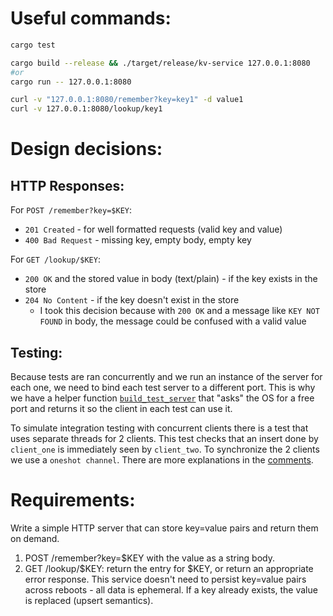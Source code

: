 # Useful commands:
```bash
cargo test

cargo build --release && ./target/release/kv-service 127.0.0.1:8080
#or
cargo run -- 127.0.0.1:8080

curl -v "127.0.0.1:8080/remember?key=key1" -d value1
curl -v 127.0.0.1:8080/lookup/key1
```
# Design decisions:
## HTTP Responses:
For `POST /remember?key=$KEY`:
- `201 Created` - for well formatted requests (valid key and value)
- `400 Bad Request` - missing key, empty body, empty key

For `GET /lookup/$KEY`:
- `200 OK` and the stored value in body (text/plain) - if the key exists in the store
- `204 No Content` - if the key doesn't exist in the store
	- I took this decision because with `200 OK` and a message like `KEY NOT FOUND` in body, the message could be confused with a valid value
## Testing:
Because tests are ran concurrently and we run an instance of the server for each one, we need to bind each test server to a different port. This is why we have a helper function [`build_test_server`](https://github.com/razvp/kv-service/blob/c0dd8bc9958401249ad1911697adf9a639ff36a8/tests/helpers.rs#L16-L22) that "asks" the OS for a free port and returns it so the client in each test can use it. 

To simulate integration testing with concurrent clients there is a test that uses separate threads for 2 clients. This test checks that an insert done by `client_one` is immediately seen by `client_two`. To synchronize the 2 clients we use a `oneshot channel`.
There are more explanations in the [comments](https://github.com/razvp/kv-service/blob/c0dd8bc9958401249ad1911697adf9a639ff36a8/tests/concurrent_clients.rs#L6-L9). 
# Requirements:
Write a simple HTTP server that can store key=value pairs and return them on
demand.
1. POST /remember?key=$KEY with the value as a string body.
2. GET /lookup/$KEY: return the entry for $KEY, or return an appropriate error
response.
This service doesn't need to persist key=value pairs across reboots - all data
is ephemeral. If a key already exists, the value is replaced (upsert semantics).
